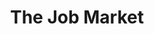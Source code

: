 ---
layout: illustration
title: The Job Market
type: art, illustration
description: Personal Illustration
alt: illustration of dogs watching ball
medium: Watercolor, Graphite, and Digital 
large-image: job-market-large.jpg
small-image: job-market-small.jpg
size: 752x1000
---